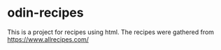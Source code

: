 # odin-recipes
This is a project for recipes using html. The recipes were gathered from https://www.allrecipes.com/